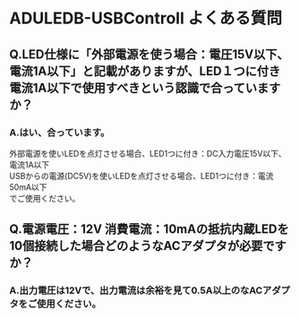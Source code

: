 # ADULEDB-USBControll よくある質問

## Q.LED仕様に「外部電源を使う場合：電圧15V以下、電流1A以下」と記載がありますが、LED１つに付き電流1A以下で使用すべきという認識で合っていますか？
### A.はい、合っています。
外部電源を使いLEDを点灯させる場合、LED1つに付き：DC入力電圧15V以下、電流1A以下  
USBからの電源(DC5V)を使いLEDを点灯させる場合、LED1つに付き：電流50mA以下  
でご使用ください。

## Q.電源電圧：12V 消費電流：10mAの抵抗内蔵LEDを10個接続した場合どのようなACアダプタが必要ですか？

### A.出力電圧は12Vで、出力電流は余裕を見て0.5A以上のなACアダプタをご使用ください。

